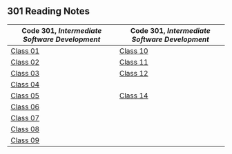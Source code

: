 <h2 style=“display:block;
           margin-left: auto;
           margin-right:auto;
           text-align: center;“>
  301 Reading Notes</h2> 
  
  **Code 301**, _Intermediate Software Development_ |  **Code 301**, _Intermediate Software Development_
------------ | -------------
[Class 01](https://github.com/TraceDugar/reading-notes/blob/main/301/notes/class1.md) | [Class 10](https://github.com/TraceDugar/reading-notes/blob/main/301/notes/class10.md)
[Class 02](https://github.com/TraceDugar/reading-notes/blob/main/301/notes/Class2.md) | [Class 11](https://github.com/TraceDugar/reading-notes/blob/main/301/notes/class11.md) 
[Class 03](https://github.com/TraceDugar/reading-notes/blob/main/301/notes/class3.md) | [Class 12](https://github.com/TraceDugar/reading-notes/blob/main/301/notes/class12.md)
[Class 04](https://github.com/TraceDugar/reading-notes/blob/main/301/notes/class4.md) | []()
[Class 05](https://github.com/TraceDugar/reading-notes/blob/main/301/notes/Class5.md) | [Class 14](https://github.com/TraceDugar/reading-notes/blob/main/301/notes/Class14.md)
[Class 06](https://github.com/TraceDugar/reading-notes/blob/main/301/notes/class6.md) | []()
[Class 07](https://github.com/TraceDugar/reading-notes/blob/main/301/notes/class7.md) | []()
[Class 08](https://github.com/TraceDugar/reading-notes/blob/main/301/notes/class8.md) | []()
[Class 09](https://github.com/TraceDugar/reading-notes/blob/main/301/notes/Class9.md) | []()
